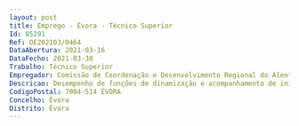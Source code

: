 ```yaml
--- 
layout: post
title: Emprego - Évora - Técnico Superior
Id: 85291
Ref: OE202103/0464
DataAbertura: 2021-03-16
DataFecho: 2021-03-30
Trabalho: Técnico Superior
Empregador: Comissão de Coordenação e Desenvolvimento Regional do Alentejo
Descricao: Desempenho de funções de dinamização e acompanhamento de iniciativas no âmbito do desenvolvimento da região, mediante a aplicação de métodos e processos de natureza técnica que fundamentem e preparem a tomada de decisão, numa perspetiva pluridisciplinar e integrada das políticas territoriais, particularmente nos domínios da educação, da formação profissional e da inclusão social.
CodigoPostal: 7004-514 ÉVORA
Concelho: Évora
Distrito: Évora
--- 
```

